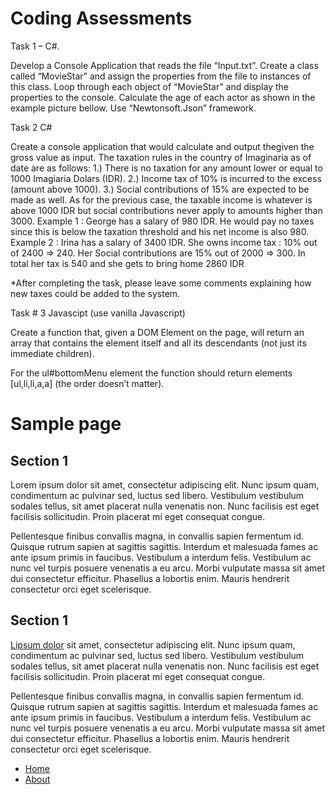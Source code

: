 # Coding Assessments


Task 1 – C#.

Develop a Console Application that reads the file “Input.txt”. Create a class called “MovieStar” and assign the properties from the file to instances of this class. Loop through each object of “MovieStar” and display the properties to the console. Calculate the age of each actor as shown in the example picture bellow. Use “Newtonsoft.Json” framework.


Task 2 C#

Create a console application that would calculate and output thegiven the gross value as input. The taxation rules in the country of Imaginaria as of date are as follows:
1.)	There is no taxation for any amount lower or equal to 1000 Imagiaria Dolars (IDR).
2.)	Income tax of 10% is incurred to the excess (amount above 1000).
3.)	Social contributions of 15% are expected to be made as well. As for the previous case, the taxable income is whatever is above 1000 IDR but social contributions never apply to amounts higher than 3000. 
Example 1 : George has a salary of 980 IDR. He would pay no taxes since this is below the taxation threshold and his net income is also 980.
Example 2 : Irina has a salary of 3400 IDR. She owns income tax : 10% out of 2400 => 240. Her Social contributions are 15% out of 2000 => 300. In total her tax is 540 and she gets to bring home 2860 IDR

*After completing the task, please leave some comments explaining how new taxes could be added to the system.



Task # 3 Javascipt (use vanilla Javascript)

Create a function that, given a DOM Element on the page, will return an array that contains the element itself and all its descendants (not just its immediate children).

For the ul#bottomMenu element the function should return elements [ul,li,li,a,a] (the order doesn’t matter).


<html>
    <head>
        <script>
            // your function goes here. Show examples of how to use the function.
        </script>
    </head>
    <body>
        <h1>Sample page</h1>
        <div id="row">
            <div id="col1">
                <h2>Section 1</h2>
                <p>Lorem ipsum dolor sit amet, consectetur adipiscing elit. Nunc ipsum quam, condimentum ac pulvinar sed, luctus sed libero. Vestibulum vestibulum sodales tellus, sit amet placerat nulla venenatis non. Nunc facilisis est eget facilisis sollicitudin. Proin placerat mi eget consequat congue. </p>
                <p>Pellentesque finibus convallis magna, in convallis sapien fermentum id. Quisque rutrum sapien at sagittis sagittis. Interdum et malesuada fames ac ante ipsum primis in faucibus. Vestibulum a interdum felis. Vestibulum ac nunc vel turpis posuere venenatis a eu arcu. Morbi vulputate massa sit amet dui consectetur efficitur. Phasellus a lobortis enim. Mauris hendrerit consectetur orci eget scelerisque.</p>
            </div>
            <div id="col2">
                <h2>Section 1</h2>
                <p><a href="#">Lipsum dolor</a> sit amet, consectetur adipiscing elit. Nunc ipsum quam, condimentum ac pulvinar sed, luctus sed libero. Vestibulum vestibulum sodales tellus, sit amet placerat nulla venenatis non. Nunc facilisis est eget facilisis sollicitudin. Proin placerat mi eget consequat congue. </p>
                <p>Pellentesque finibus convallis magna, in convallis sapien fermentum id. Quisque rutrum sapien at sagittis sagittis. Interdum et malesuada fames ac ante ipsum primis in faucibus. Vestibulum a interdum felis. Vestibulum ac nunc vel turpis posuere venenatis a eu arcu. Morbi vulputate massa sit amet dui consectetur efficitur. Phasellus a lobortis enim. Mauris hendrerit consectetur orci eget scelerisque.</p>
            </div>
        </div>
        <footer>
            <ul id=”bottomMenu”>
                <li><a href="#">Home</a></li>
                <li><a href="#">About</a></li>
            </ul>
        </footer>
    </body>
</html>




